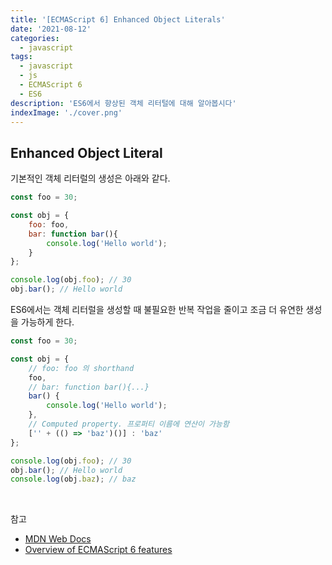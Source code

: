 ```yaml
---
title: '[ECMAScript 6] Enhanced Object Literals'
date: '2021-08-12'
categories:
  - javascript
tags:
  - javascript
  - js
  - ECMAScript 6
  - ES6
description: 'ES6에서 향상된 객체 리터털에 대해 알아봅시다'
indexImage: './cover.png'
---
```

## Enhanced Object Literal  

기본적인 객체 리터럴의 생성은 아래와 같다.

``` js
const foo = 30;

const obj = {
	foo: foo,
	bar: function bar(){
		console.log('Hello world');
	}
};

console.log(obj.foo); // 30
obj.bar(); // Hello world
```

ES6에서는 객체 리터럴을 생성할 때 불필요한 반복 작업을 줄이고 조금 더 유연한 생성을 가능하게 한다.

``` js
const foo = 30;

const obj = {
	// foo: foo 의 shorthand
	foo,
	// bar: function bar(){...}
	bar() {
		console.log('Hello world');
	},
	// Computed property. 프로퍼티 이름에 연산이 가능함
	['' + (() => 'baz')()] : 'baz'
};

console.log(obj.foo); // 30
obj.bar(); // Hello world
console.log(obj.baz); // baz
```

<br/>

참고
- [MDN Web Docs](https://developer.mozilla.org/ko/)
- [Overview of ECMAScript 6 features](https://github.com/lukehoban/es6features)